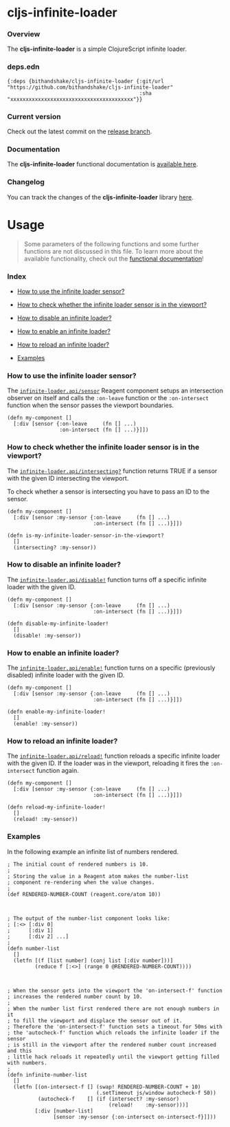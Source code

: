 
# cljs-infinite-loader

### Overview

The <strong>cljs-infinite-loader</strong> is a simple ClojureScript infinite loader.

### deps.edn

```
{:deps {bithandshake/cljs-infinite-loader {:git/url "https://github.com/bithandshake/cljs-infinite-loader"
                                           :sha     "xxxxxxxxxxxxxxxxxxxxxxxxxxxxxxxxxxxxxxxx"}}
```

### Current version

Check out the latest commit on the [release branch](https://github.com/bithandshake/cljs-infinite-loader/tree/release).

### Documentation

The <strong>cljs-infinite-loader</strong> functional documentation is [available here](documentation/COVER.md).

### Changelog

You can track the changes of the <strong>cljs-infinite-loader</strong> library [here](CHANGES.md).

# Usage

> Some parameters of the following functions and some further functions are not discussed in this file.
  To learn more about the available functionality, check out the [functional documentation](documentation/COVER.md)!

### Index

- [How to use the infinite loader sensor?](#how-to-use-the-infinite-loader-sensor)

- [How to check whether the infinite loader sensor is in the viewport?](#how-to-check-whether-the-infinite-loader-sensor-is-in-the-viewport)

- [How to disable an infinite loader?](#how-to-disable-an-infinite-loader)

- [How to enable an infinite loader?](#how-to-enable-an-infinite-loader)

- [How to reload an infinite loader?](#how-to-reload-an-infinite-loader)

- [Examples](#examples)

### How to use the infinite loader sensor?

The [`infinite-loader.api/sensor`](documentation/cljs/infinite-loader/API.md#sensor)
Reagent component setups an intersection observer on itself and calls the `:on-leave`
function or the `:on-intersect` function when the sensor passes the viewport boundaries.

```
(defn my-component []
  [:div [sensor {:on-leave     (fn [] ...)
                 :on-intersect (fn [] ...)}]])
```

### How to check whether the infinite loader sensor is in the viewport?

The [`infinite-loader.api/intersecting?`](documentation/cljs/infinite-loader/API.md#intersecting)
function returns TRUE if a sensor with the given ID intersecting the viewport.

To check whether a sensor is intersecting you have to pass an ID to the sensor.

```
(defn my-component []
  [:div [sensor :my-sensor {:on-leave     (fn [] ...)
                            :on-intersect (fn [] ...)}]])

(defn is-my-infinite-loader-sensor-in-the-viewport?
  []
  (intersecting? :my-sensor))                            
```

### How to disable an infinite loader?

The [`infinite-loader.api/disable!`](documentation/cljs/infinite-loader/API.md#disable)
function turns off a specific infinite loader with the given ID.

```
(defn my-component []
  [:div [sensor :my-sensor {:on-leave     (fn [] ...)
                            :on-intersect (fn [] ...)}]])

(defn disable-my-infinite-loader!
  []
  (disable! :my-sensor))                            
```

### How to enable an infinite loader?

The [`infinite-loader.api/enable!`](documentation/cljs/infinite-loader/API.md#enable)
function turns on a specific (previously disabled) infinite loader with the given ID.

```
(defn my-component []
  [:div [sensor :my-sensor {:on-leave     (fn [] ...)
                            :on-intersect (fn [] ...)}]])

(defn enable-my-infinite-loader!
  []
  (enable! :my-sensor))                            
```

### How to reload an infinite loader?

The [`infinite-loader.api/reload!`](documentation/cljs/infinite-loader/API.md#reload)
function reloads a specific infinite loader with the given ID. If the loader was in
the viewport, reloading it fires the `:on-intersect` function again.

```
(defn my-component []
  [:div [sensor :my-sensor {:on-leave     (fn [] ...)
                            :on-intersect (fn [] ...)}]])

(defn reload-my-infinite-loader!
  []
  (reload! :my-sensor))                            
```

### Examples

In the following example an infinite list of numbers rendered.

```
; The initial count of rendered numbers is 10.
;
; Storing the value in a Reagent atom makes the number-list  
; component re-rendering when the value changes.
;
(def RENDERED-NUMBER-COUNT (reagent.core/atom 10))



; The output of the number-list component looks like:
; [:<> [:div 0]
;      [:div 1]
;      [:div 2] ...]
;
(defn number-list
  []
  (letfn [(f [list number] (conj list [:div number]))]
         (reduce f [:<>] (range 0 @RENDERED-NUMBER-COUNT))))



; When the sensor gets into the viewport the 'on-intersect-f' function
; increases the rendered number count by 10.
;
; When the number list first rendered there are not enough numbers in it
; to fill the viewport and displace the sensor out of it.
; Therefore the 'on-intersect-f' function sets a timeout for 50ms with
; the 'autocheck-f' function which reloads the infinite loader if the sensor
; is still in the viewport after the rendered number count increased and this
; little hack reloads it repeatedly until the viewport getting filled with numbers.
;
(defn infinite-number-list
  []
  (letfn [(on-intersect-f [] (swap! RENDERED-NUMBER-COUNT + 10)
                             (.setTimeout js/window autocheck-f 50))
          (autocheck-f    [] (if (intersect? :my-sensor)
                                 (reload!    :my-sensor)))]
         [:div [number-list]
               [sensor :my-sensor {:on-intersect on-intersect-f}]]))

```
